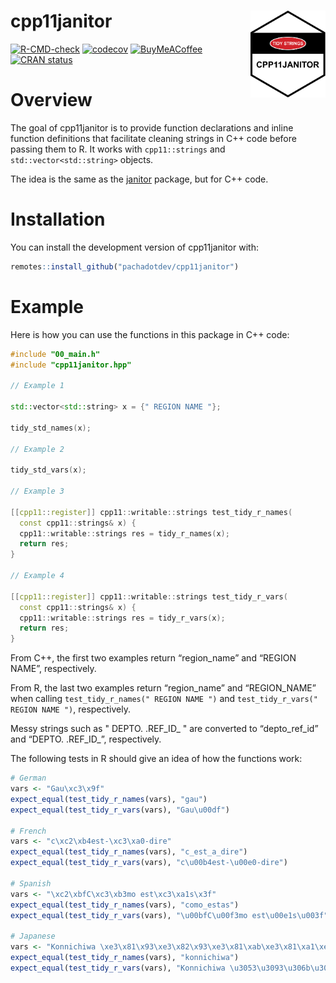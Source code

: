 
<!-- README.md is generated from README.Rmd. Please edit that file -->

# cpp11janitor <img src="man/figures/logo.svg" align="right" height="139" alt="" />

<!-- badges: start -->

[![R-CMD-check](https://github.com/pachadotdev/cpp11janitor/actions/workflows/R-CMD-check.yaml/badge.svg)](https://github.com/pachadotdev/cpp11janitor/actions/workflows/R-CMD-check.yaml)
[![codecov](https://codecov.io/gh/pachadotdev/cpp11janitor/graph/badge.svg?token=mWfiUCgfNu)](https://app.codecov.io/gh/pachadotdev/cpp11janitor)
[![BuyMeACoffee](https://raw.githubusercontent.com/pachadotdev/buymeacoffee-badges/main/bmc-donate-white.svg)](https://buymeacoffee.com/pacha)
[![CRAN
status](https://www.r-pkg.org/badges/version/cpp11janitor)](https://CRAN.R-project.org/package=cpp11janitor)
<!-- badges: end -->

# Overview

The goal of cpp11janitor is to provide function declarations and inline
function definitions that facilitate cleaning strings in C++ code before
passing them to R. It works with `cpp11::strings` and
`std::vector<std::string>` objects.

The idea is the same as the
[janitor](https://cran.r-project.org/package=janitor) package, but for
C++ code.

# Installation

You can install the development version of cpp11janitor with:

``` r
remotes::install_github("pachadotdev/cpp11janitor")
```

# Example

Here is how you can use the functions in this package in C++ code:

``` cpp
#include "00_main.h"
#include "cpp11janitor.hpp"

// Example 1

std::vector<std::string> x = {" REGION NAME "};

tidy_std_names(x);

// Example 2

tidy_std_vars(x);

// Example 3

[[cpp11::register]] cpp11::writable::strings test_tidy_r_names(
  const cpp11::strings& x) {
  cpp11::writable::strings res = tidy_r_names(x);
  return res;
}

// Example 4

[[cpp11::register]] cpp11::writable::strings test_tidy_r_vars(
  const cpp11::strings& x) {
  cpp11::writable::strings res = tidy_r_vars(x);
  return res;
}
```

From C++, the first two examples return “region\_name” and “REGION
NAME”, respectively.

From R, the last two examples return “region\_name” and “REGION\_NAME”
when calling `test_tidy_r_names(" REGION NAME ")` and
`test_tidy_r_vars(" REGION NAME ")`, respectively.

Messy strings such as " DEPTO. .REF\_ID\_ " are converted to
“depto\_ref\_id” and “DEPTO. .REF\_ID\_”, respectively.

The following tests in R should give an idea of how the functions work:

``` r
# German
vars <- "Gau\xc3\x9f"
expect_equal(test_tidy_r_names(vars), "gau")
expect_equal(test_tidy_r_vars(vars), "Gau\u00df")

# French
vars <- "c\xc2\xb4est-\xc3\xa0-dire"
expect_equal(test_tidy_r_names(vars), "c_est_a_dire")
expect_equal(test_tidy_r_vars(vars), "c\u00b4est-\u00e0-dire")

# Spanish
vars <- "\xc2\xbfC\xc3\xb3mo est\xc3\xa1s\x3f"
expect_equal(test_tidy_r_names(vars), "como_estas")
expect_equal(test_tidy_r_vars(vars), "\u00bfC\u00f3mo est\u00e1s\u003f")

# Japanese
vars <- "Konnichiwa \xe3\x81\x93\xe3\x82\x93\xe3\x81\xab\xe3\x81\xa1\xe3\x81\xaf"
expect_equal(test_tidy_r_names(vars), "konnichiwa")
expect_equal(test_tidy_r_vars(vars), "Konnichiwa \u3053\u3093\u306b\u3061\u306f")
```

